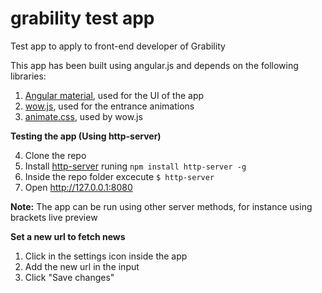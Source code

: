 # grability test app
Test app to apply to front-end developer of Grability

This app has been built using angular.js and depends on the following libraries:

 1. [Angular material](https://material.angularjs.org/latest/), used for
   the UI of the app
 2. [wow.js](http://mynameismatthieu.com/WOW/), used for the entrance animations
 3. [animate.css](https://daneden.github.io/animate.css/), used by wow.js

**Testing the app (Using http-server)**

 4. Clone the repo
 5. Install [http-server](https://www.npmjs.com/package/http-server) runing  `npm install http-server -g`
 6. Inside the repo folder excecute  `$ http-server`
 7. Open http://127.0.0.1:8080

**Note:** The app can be run using other server methods, for instance using brackets live preview

**Set a new url to fetch news**

1. Click in the settings icon inside the app
2. Add the new url in the input
3. Click "Save changes"


